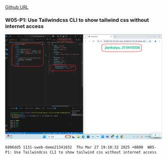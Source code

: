 [Github URL](https://github.com/1131-sweb-demo-213410326-crypto/1132-2N-demo-26)

### W05-P1: Use Tailwindcss CLI to show tailwind css without internet access
 
![](w05-p1.png)
```
6896dd5 1131-sweb-demo21341032  Thu Mar 27 19:10:32 2025 +0800  W05-P1: Use Tailwindcss CLI to show tailwind css without internet access
```